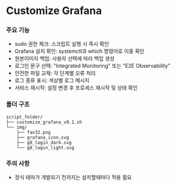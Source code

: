 # Customize Grafana

### 주요 기능

- sudo 권한 체크: 스크립트 실행 시 즉시 확인
- Grafana 설치 확인: systemctl과 which 명령어로 이중 확인
- 원본이미지 백업: 사용자 선택에 따라 백업 생성
- 로그인 문구 선택: "Integrated Monitoring" 또는 "E2E Observability"
- 안전한 파일 교체: 각 단계별 오류 처리
- 로그 종류 표시: 색상별 로그 메시지
- 서비스 재시작: 설정 변경 후 프로세스 재시작 및 상태 확인

### 폴더 구조

```
script_folder/
├── customize_grafana_v0.1.sh
└── img/
    ├── fav32.png
    ├── grafana_icon.svg
    ├── g8_login_dark.svg
    └── g8_login_light.svg
```

### 주의 사항

- 정식 테마가 개발되기 전까지는 설치할때마다 적용 필요